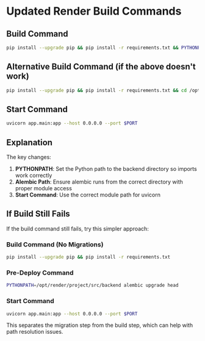 # Updated Render Build Commands

## Build Command
```bash
pip install --upgrade pip && pip install -r requirements.txt && PYTHONPATH=/opt/render/project/src/backend alembic upgrade head
```

## Alternative Build Command (if the above doesn't work)
```bash
pip install --upgrade pip && pip install -r requirements.txt && cd /opt/render/project/src/backend && PYTHONPATH=. alembic upgrade head
```

## Start Command
```bash
uvicorn app.main:app --host 0.0.0.0 --port $PORT
```

## Explanation

The key changes:
1. **PYTHONPATH**: Set the Python path to the backend directory so imports work correctly
2. **Alembic Path**: Ensure alembic runs from the correct directory with proper module access
3. **Start Command**: Use the correct module path for uvicorn

## If Build Still Fails

If the build command still fails, try this simpler approach:

### Build Command (No Migrations)
```bash
pip install --upgrade pip && pip install -r requirements.txt
```

### Pre-Deploy Command
```bash
PYTHONPATH=/opt/render/project/src/backend alembic upgrade head
```

### Start Command
```bash
uvicorn app.main:app --host 0.0.0.0 --port $PORT
```

This separates the migration step from the build step, which can help with path resolution issues.